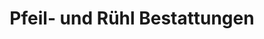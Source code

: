 ---
title: "Pfeil- und Rühl Bestattungen"
url: /homberg-ohm/pfeil-und-ruehl-bestattungen/
shop: Bestattungen
---